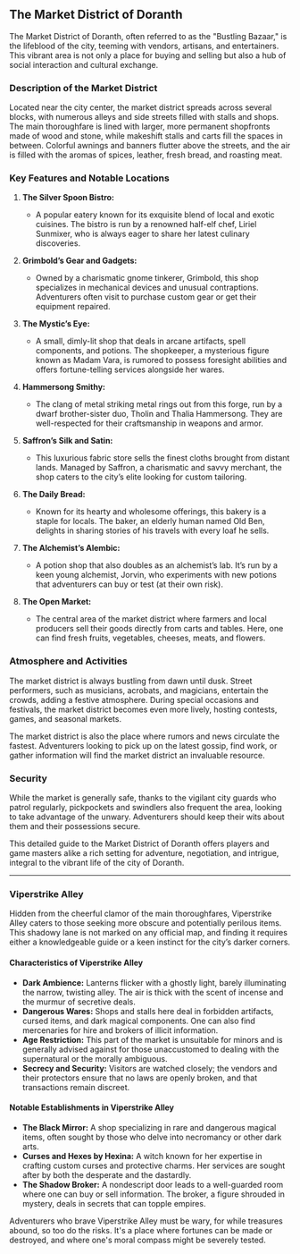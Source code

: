 ## The Market District of Doranth

The Market District of Doranth, often referred to as the "Bustling Bazaar," is the lifeblood of the city, teeming with vendors, artisans, and entertainers. This vibrant area is not only a place for buying and selling but also a hub of social interaction and cultural exchange.

### Description of the Market District

Located near the city center, the market district spreads across several blocks, with numerous alleys and side streets filled with stalls and shops. The main thoroughfare is lined with larger, more permanent shopfronts made of wood and stone, while makeshift stalls and carts fill the spaces in between. Colorful awnings and banners flutter above the streets, and the air is filled with the aromas of spices, leather, fresh bread, and roasting meat.

### Key Features and Notable Locations

1. **The Silver Spoon Bistro:**
   - A popular eatery known for its exquisite blend of local and exotic cuisines. The bistro is run by a renowned half-elf chef, Liriel Sunmixer, who is always eager to share her latest culinary discoveries.

2. **Grimbold’s Gear and Gadgets:**
   - Owned by a charismatic gnome tinkerer, Grimbold, this shop specializes in mechanical devices and unusual contraptions. Adventurers often visit to purchase custom gear or get their equipment repaired.

3. **The Mystic’s Eye:**
   - A small, dimly-lit shop that deals in arcane artifacts, spell components, and potions. The shopkeeper, a mysterious figure known as Madam Vara, is rumored to possess foresight abilities and offers fortune-telling services alongside her wares.

4. **Hammersong Smithy:**
   - The clang of metal striking metal rings out from this forge, run by a dwarf brother-sister duo, Tholin and Thalia Hammersong. They are well-respected for their craftsmanship in weapons and armor.

5. **Saffron’s Silk and Satin:**
   - This luxurious fabric store sells the finest cloths brought from distant lands. Managed by Saffron, a charismatic and savvy merchant, the shop caters to the city’s elite looking for custom tailoring.

6. **The Daily Bread:**
   - Known for its hearty and wholesome offerings, this bakery is a staple for locals. The baker, an elderly human named Old Ben, delights in sharing stories of his travels with every loaf he sells.

7. **The Alchemist’s Alembic:**
   - A potion shop that also doubles as an alchemist’s lab. It’s run by a keen young alchemist, Jorvin, who experiments with new potions that adventurers can buy or test (at their own risk).

8. **The Open Market:**
   - The central area of the market district where farmers and local producers sell their goods directly from carts and tables. Here, one can find fresh fruits, vegetables, cheeses, meats, and flowers.

### Atmosphere and Activities

The market district is always bustling from dawn until dusk. Street performers, such as musicians, acrobats, and magicians, entertain the crowds, adding a festive atmosphere. During special occasions and festivals, the market district becomes even more lively, hosting contests, games, and seasonal markets.

The market district is also the place where rumors and news circulate the fastest. Adventurers looking to pick up on the latest gossip, find work, or gather information will find the market district an invaluable resource.

### Security

While the market is generally safe, thanks to the vigilant city guards who patrol regularly, pickpockets and swindlers also frequent the area, looking to take advantage of the unwary. Adventurers should keep their wits about them and their possessions secure.

This detailed guide to the Market District of Doranth offers players and game masters alike a rich setting for adventure, negotiation, and intrigue, integral to the vibrant life of the city of Doranth.


---

### Viperstrike Alley

Hidden from the cheerful clamor of the main thoroughfares, Viperstrike Alley caters to those seeking more obscure and potentially perilous items. This shadowy lane is not marked on any official map, and finding it requires either a knowledgeable guide or a keen instinct for the city’s darker corners.

#### Characteristics of Viperstrike Alley

- **Dark Ambience:** Lanterns flicker with a ghostly light, barely illuminating the narrow, twisting alley. The air is thick with the scent of incense and the murmur of secretive deals.
- **Dangerous Wares:** Shops and stalls here deal in forbidden artifacts, cursed items, and dark magical components. One can also find mercenaries for hire and brokers of illicit information.
- **Age Restriction:** This part of the market is unsuitable for minors and is generally advised against for those unaccustomed to dealing with the supernatural or the morally ambiguous.
- **Secrecy and Security:** Visitors are watched closely; the vendors and their protectors ensure that no laws are openly broken, and that transactions remain discreet.

#### Notable Establishments in Viperstrike Alley

- **The Black Mirror:** A shop specializing in rare and dangerous magical items, often sought by those who delve into necromancy or other dark arts.
- **Curses and Hexes by Hexina:** A witch known for her expertise in crafting custom curses and protective charms. Her services are sought after by both the desperate and the dastardly.
- **The Shadow Broker:** A nondescript door leads to a well-guarded room where one can buy or sell information. The broker, a figure shrouded in mystery, deals in secrets that can topple empires.

Adventurers who brave Viperstrike Alley must be wary, for while treasures abound, so too do the risks. It's a place where fortunes can be made or destroyed, and where one's moral compass might be severely tested.